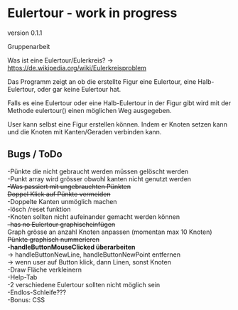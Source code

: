 # Eulertour - work in progress

version 0.1.1

Gruppenarbeit

Was ist eine Eulertour/Eulerkreis?
->
https://de.wikipedia.org/wiki/Eulerkreisproblem

Das Programm zeigt an ob die erstellte Figur eine Eulertour, eine Halb-Eulertour, oder gar keine Eulertour hat.

Falls es eine Eulertour oder eine Halb-Eulertour in der Figur gibt wird mit der Methode eulertour() einen möglichen Weg ausgegeben. 

User kann selbst eine Figur erstellen können. Indem er Knoten setzen kann und die Knoten mit Kanten/Geraden verbinden kann.

## Bugs / ToDo

-Pünkte die nicht gebraucht werden müssen gelöscht werden  
-Punkt array wird grösser obwohl kanten nicht genutzt werden  
~~-Was passiert mit ungebrauchten Pünkten~~  
~~Doppel Klick auf Pünkte vermeiden~~  
-Doppelte Kanten unmöglich machen  
-lösch /reset funktion  
-Knoten sollten nicht aufeinander gemacht werden können  
~~-has no Eulertour graphischeinfügen</s>~~  
Graph grösse an anzahl Knoten anpassen (momentan max 10 Knoten)  
~~Pünkte graphisch nummerieren</s>~~  
**-handleButtonMouseClicked überarbeiten**  
  -> handleButtonNewLine, handleButtonNewPoint entfernen  
  -> wenn user auf Button klick, dann Linen, sonst Knoten  
-Draw Fläche verkleinern  
-Help-Tab   
-2 verschiedene Eulertour sollten nicht möglich sein  
-Endlos-Schleife???  
-Bonus: CSS  
